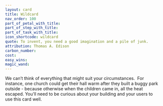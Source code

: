 ```yaml
---
layout: card
title: Wildcard
nav_order: 100
part_of_petal_with_title: 
part_of_step_with_title: 
part_of_task_with_title: 
icon_shortcode: wildcard
quote: To invent, you need a good imagination and a pile of junk.
attribution: Thomas A. Edison
carbon_number: 
cost: 
easy_wins: 
magic_wand: 
---
```


<p>We can’t think of everything that might suit your circumstances.  For instance, one church could get their hall warm after they built a buggy park outside - because otherwise when the children came in, all the heat escaped.  You'll need to be curious about your building and your users to use this card well.</p> 
